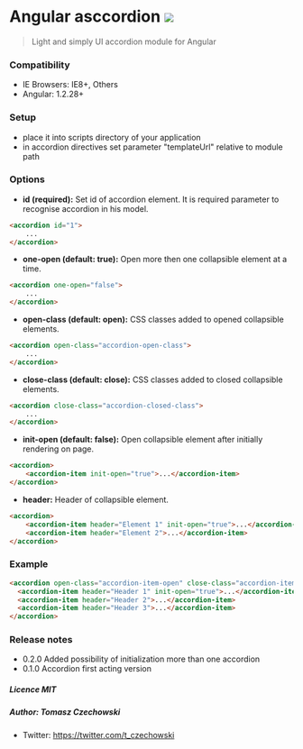 # Angular asccordion <img src="https://img.shields.io/packagist/l/doctrine/orm.svg" />
> Light and simply UI accordion module for Angular

### Compatibility
- IE Browsers: IE8+, Others
- Angular: 1.2.28+

### Setup
- place it into scripts directory of your application
- in accordion directives set parameter "templateUrl" relative to module path

### Options

+ **id (required):**
Set id of accordion element. It is required parameter to recognise accordion in his model.

```html
<accordion id="1">
    ...
</accordion>
```

+ **one-open (default: true):**
Open more then one collapsible element at a time.

```html
<accordion one-open="false">
    ...
</accordion>
```

+ **open-class (default: open):**
CSS classes added to opened collapsible elements.

```html
<accordion open-class="accordion-open-class">
    ...
</accordion>
```

+ **close-class (default: close):**
CSS classes added to closed collapsible elements.

```html
<accordion close-class="accordion-closed-class">
    ...
</accordion>
```

+ **init-open (default: false):**
Open collapsible element after initially rendering on page.

```html
<accordion>
    <accordion-item init-open="true">...</accordion-item>
</accordion>
```

+ **header:**
Header of collapsible element.

```html
<accordion>
    <accordion-item header="Element 1" init-open="true">...</accordion-item>
    <accordion-item header="Element 2">...</accordion-item>
</accordion>
```

### Example

```html
<accordion open-class="accordion-item-open" close-class="accordion-item-close" one-open="true">
  <accordion-item header="Header 1" init-open="true">...</accordion-item>
  <accordion-item header="Header 2">...</accordion-item>
  <accordion-item header="Header 3">...</accordion-item>
</accordion>
```

### Release notes
- 0.2.0 Added possibility of initialization more than one accordion
- 0.1.0 Accordion first acting version

##### Licence MIT
##### Author: Tomasz Czechowski 
- Twitter: https://twitter.com/t_czechowski
